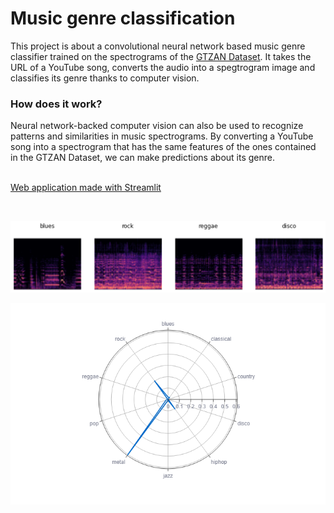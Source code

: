 # Music genre classification

This project is about a convolutional neural network based music genre classifier trained on the spectrograms of the <a href=https://www.kaggle.com/datasets/andradaolteanu/gtzan-dataset-music-genre-classification> GTZAN Dataset</a>. It takes the URL of a YouTube song, converts the audio into a spegtrogram image and classifies its genre thanks to computer vision.

<h3>How does it work?</h3>
Neural network-backed computer vision can also be used to recognize patterns and similarities in music spectrograms.
By converting a YouTube song into a spectrogram that has the same features of the ones contained in the GTZAN Dataset, we can make predictions about its genre.

<br />
<br>

[Web application made with Streamlit](https://paolocosenza-music-genre-classifica-genre-classification-4un75w.streamlit.app/)

<br />

![genres](images/genres.png)

![radar](images/radar.png)
